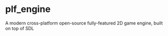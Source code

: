 # plf_engine
A modern cross-platform open-source fully-featured 2D game engine, built on top of SDL
